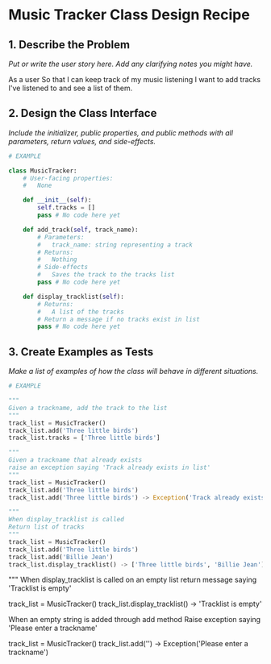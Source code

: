 # Music Tracker Class Design Recipe

## 1. Describe the Problem

_Put or write the user story here. Add any clarifying notes you might have._

As a user
So that I can keep track of my music listening
I want to add tracks I've listened to and see a list of them.

## 2. Design the Class Interface

_Include the initializer, public properties, and public methods with all parameters, return values, and side-effects._

```python
# EXAMPLE

class MusicTracker:
    # User-facing properties:
    #   None

    def __init__(self):
        self.tracks = []
        pass # No code here yet

    def add_track(self, track_name):
        # Parameters:
        #   track_name: string representing a track
        # Returns:
        #   Nothing
        # Side-effects
        #   Saves the track to the tracks list
        pass # No code here yet

    def display_tracklist(self):
        # Returns:
        #   A list of the tracks
        # Return a message if no tracks exist in list
        pass # No code here yet
```

## 3. Create Examples as Tests

_Make a list of examples of how the class will behave in different situations._

``` python
# EXAMPLE

"""
Given a trackname, add the track to the list
"""
track_list = MusicTracker()
track_list.add('Three little birds')
track_list.tracks = ['Three little birds']

"""
Given a trackname that already exists
raise an exception saying 'Track already exists in list'
"""
track_list = MusicTracker()
track_list.add('Three little birds')
track_list.add('Three little birds') -> Exception('Track already exists in list')

"""
When display_tracklist is called
Return list of tracks
"""
track_list = MusicTracker()
track_list.add('Three little birds')
track_list.add('Billie Jean')
track_list.display_tracklist() -> ['Three little birds', 'Billie Jean']
```

"""
When display_tracklist is called on an empty list
return message saying 'Tracklist is empty'

track_list = MusicTracker()
track_list.display_tracklist() -> 'Tracklist is empty'

When an empty string is added through add method
Raise exception saying 'Please enter a trackname'

track_list = MusicTracker()
track_list.add('') -> Exception('Please enter a trackname')